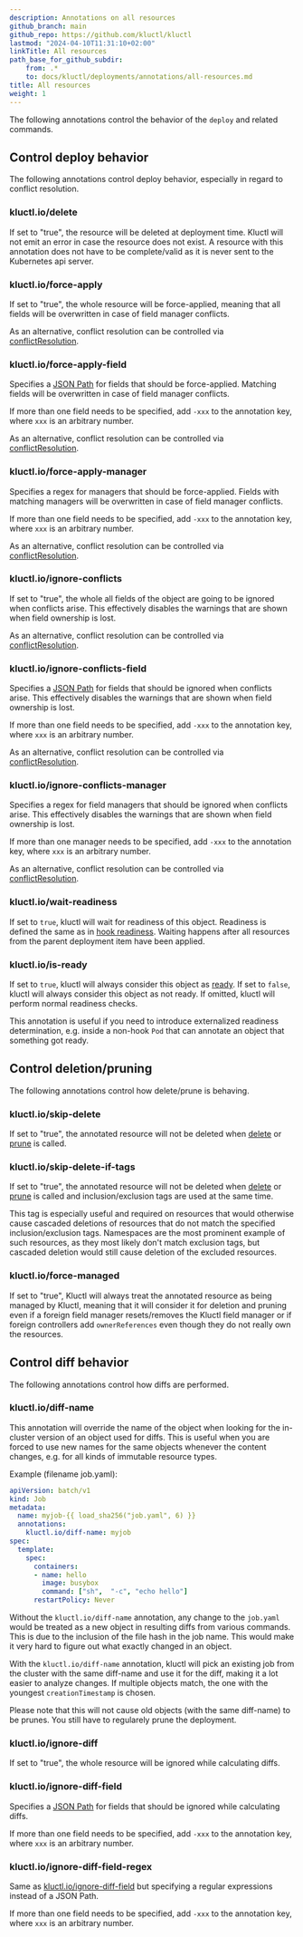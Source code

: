 ```yaml
---
description: Annotations on all resources
github_branch: main
github_repo: https://github.com/kluctl/kluctl
lastmod: "2024-04-10T11:31:10+02:00"
linkTitle: All resources
path_base_for_github_subdir:
    from: .*
    to: docs/kluctl/deployments/annotations/all-resources.md
title: All resources
weight: 1
---
```






The following annotations control the behavior of the `deploy` and related commands.

## Control deploy behavior

The following annotations control deploy behavior, especially in regard to conflict resolution.

### kluctl.io/delete
If set to "true", the resource will be deleted at deployment time. Kluctl will not emit an error in case the resource
does not exist. A resource with this annotation does not have to be complete/valid as it is never sent to the Kubernetes
api server.

### kluctl.io/force-apply
If set to "true", the whole resource will be force-applied, meaning that all fields will be overwritten in case of
field manager conflicts.

As an alternative, conflict resolution can be controlled via [conflictResolution](../deployment-yml.md#conflictresolution).

### kluctl.io/force-apply-field
Specifies a [JSON Path](https://goessner.net/articles/JsonPath/) for fields that should be force-applied. Matching
fields will be overwritten in case of field manager conflicts.

If more than one field needs to be specified, add `-xxx` to the annotation key, where `xxx` is an arbitrary number.

As an alternative, conflict resolution can be controlled via [conflictResolution](../deployment-yml.md#conflictresolution).

### kluctl.io/force-apply-manager
Specifies a regex for managers that should be force-applied. Fields with matching managers will be overwritten in
case of field manager conflicts.

If more than one field needs to be specified, add `-xxx` to the annotation key, where `xxx` is an arbitrary number.

As an alternative, conflict resolution can be controlled via [conflictResolution](../deployment-yml.md#conflictresolution).

### kluctl.io/ignore-conflicts
If set to "true", the whole all fields of the object are going to be ignored when conflicts arise.
This effectively disables the warnings that are shown when field ownership is lost.

As an alternative, conflict resolution can be controlled via [conflictResolution](../deployment-yml.md#conflictresolution).

### kluctl.io/ignore-conflicts-field
Specifies a [JSON Path](https://goessner.net/articles/JsonPath/) for fields that should be ignored when conflicts arise.
This effectively disables the warnings that are shown when field ownership is lost.

If more than one field needs to be specified, add `-xxx` to the annotation key, where `xxx` is an arbitrary number.

As an alternative, conflict resolution can be controlled via [conflictResolution](../deployment-yml.md#conflictresolution).

### kluctl.io/ignore-conflicts-manager
Specifies a regex for field managers that should be ignored when conflicts arise.
This effectively disables the warnings that are shown when field ownership is lost.

If more than one manager needs to be specified, add `-xxx` to the annotation key, where `xxx` is an arbitrary number.

As an alternative, conflict resolution can be controlled via [conflictResolution](../deployment-yml.md#conflictresolution).

### kluctl.io/wait-readiness
If set to `true`, kluctl will wait for readiness of this object. Readiness is defined
the same as in [hook readiness](../../deployments/readiness.md). Waiting happens after all resources from the parent 
deployment item have been applied.

### kluctl.io/is-ready
If set to `true`, kluctl will always consider this object as [ready](../../deployments/readiness.md). If set to `false`,
kluctl will always consider this object as not ready. If omitted, kluctl will perform normal readiness checks.

This annotation is useful if you need to introduce externalized readiness determination, e.g. inside a non-hook `Pod`
that can annotate an object that something got ready.

## Control deletion/pruning

The following annotations control how delete/prune is behaving.

### kluctl.io/skip-delete
If set to "true", the annotated resource will not be deleted when [delete](../../commands/delete.md) or
[prune](../../commands/prune.md) is called.

### kluctl.io/skip-delete-if-tags
If set to "true", the annotated resource will not be deleted when [delete](../../commands/delete.md) or
[prune](../../commands/prune.md) is called and inclusion/exclusion tags are used at the same time.

This tag is especially useful and required on resources that would otherwise cause cascaded deletions of resources that
do not match the specified inclusion/exclusion tags. Namespaces are the most prominent example of such resources, as
they most likely don't match exclusion tags, but cascaded deletion would still cause deletion of the excluded resources.

### kluctl.io/force-managed
If set to "true", Kluctl will always treat the annotated resource as being managed by Kluctl, meaning that it will
consider it for deletion and pruning even if a foreign field manager resets/removes the Kluctl field manager or if
foreign controllers add `ownerReferences` even though they do not really own the resources.

## Control diff behavior

The following annotations control how diffs are performed.

### kluctl.io/diff-name
This annotation will override the name of the object when looking for the in-cluster version of an object used for
diffs. This is useful when you are forced to use new names for the same objects whenever the content changes, e.g.
for all kinds of immutable resource types.

Example (filename job.yaml):
```yaml
apiVersion: batch/v1
kind: Job
metadata:
  name: myjob-{{ load_sha256("job.yaml", 6) }}
  annotations:
    kluctl.io/diff-name: myjob
spec:
  template:
    spec:
      containers:
      - name: hello
        image: busybox
        command: ["sh",  "-c", "echo hello"]
      restartPolicy: Never
```

Without the `kluctl.io/diff-name` annotation, any change to the `job.yaml` would be treated as a new object in resulting
diffs from various commands. This is due to the inclusion of the file hash in the job name. This would make it very hard
to figure out what exactly changed in an object.

With the `kluctl.io/diff-name` annotation, kluctl will pick an existing job from the cluster with the same diff-name
and use it for the diff, making it a lot easier to analyze changes. If multiple objects match, the one with the youngest
`creationTimestamp` is chosen.

Please note that this will not cause old objects (with the same diff-name) to be prunes. You still have to regularely
prune the deployment.

### kluctl.io/ignore-diff
If set to "true", the whole resource will be ignored while calculating diffs.

### kluctl.io/ignore-diff-field
Specifies a [JSON Path](https://goessner.net/articles/JsonPath/) for fields that should be ignored while calculating
diffs.

If more than one field needs to be specified, add `-xxx` to the annotation key, where `xxx` is an arbitrary number.

### kluctl.io/ignore-diff-field-regex
Same as [kluctl.io/ignore-diff-field](#kluctlioignore-diff-field) but specifying a regular expressions instead of a
JSON Path.

If more than one field needs to be specified, add `-xxx` to the annotation key, where `xxx` is an arbitrary number.
